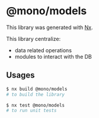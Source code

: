# @mono/models

This library was generated with [Nx](https://nx.dev).

This library centralize:

- data related operations
- modules to interact with the DB

## Usages

```sh
$ nx build @mono/models
# to build the library
```

```sh
$ nx test @mono/models
# to run unit tests
```
